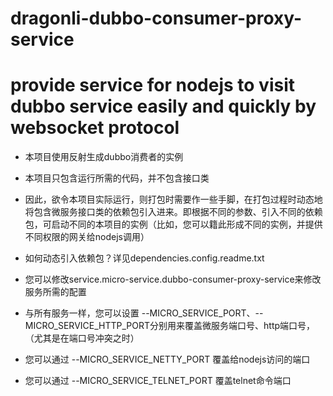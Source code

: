# dragonli-dubbo-consumer-proxy-service  
# provide service for nodejs to visit dubbo service easily and quickly by websocket protocol

* 本项目使用反射生成dubbo消费者的实例
* 本项目只包含运行所需的代码，并不包含接口类
* 因此，欲令本项目实际运行，则打包时需要作一些手脚，在打包过程时动态地将包含微服务接口类的依赖包引入进来。即根据不同的参数、引入不同的依赖包，可启动不同的本项目的实例（比如，您可以籍此形成不同的实例，并提供不同权限的网关给nodejs调用）
* 如何动态引入依赖包？详见dependencies.config.readme.txt


* 您可以修改service.micro-service.dubbo-consumer-proxy-service来修改服务所需的配置
* 与所有服务一样，您可以设置 --MICRO_SERVICE_PORT、--MICRO_SERVICE_HTTP_PORT分别用来覆盖微服务端口号、http端口号，（尤其是在端口号冲突之时）
* 您可以通过 --MICRO_SERVICE_NETTY_PORT 覆盖给nodejs访问的端口
* 您可以通过 --MICRO_SERVICE_TELNET_PORT 覆盖telnet命令端口
